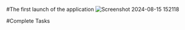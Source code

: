 #The first launch of the application
![Screenshot 2024-08-15 152118](https://github.com/user-attachments/assets/d688c45f-5773-4b66-9e9f-0d18d50a65ec)

#Complete Tasks
